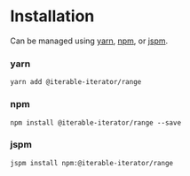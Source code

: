 # Installation

Can be managed using
[yarn](https://yarnpkg.com/en/docs),
[npm](https://docs.npmjs.com),
or [jspm](https://jspm.org/docs).


### yarn
```terminal
yarn add @iterable-iterator/range
```

### npm
```terminal
npm install @iterable-iterator/range --save
```

### jspm
```terminal
jspm install npm:@iterable-iterator/range
```
